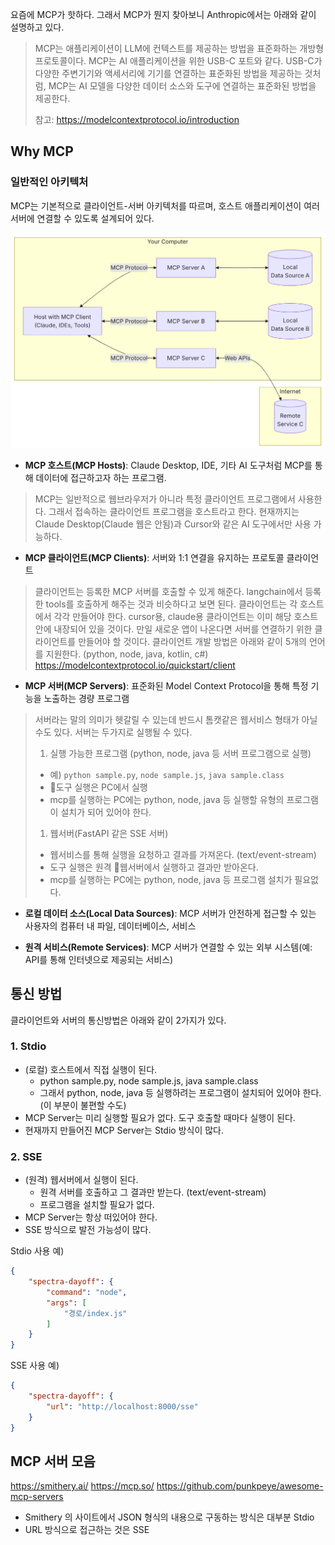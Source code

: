 요즘에 MCP가 핫하다. 그래서 MCP가 뭔지 찾아보니 Anthropic에서는 아래와 같이 설명하고 있다.

> MCP는 애플리케이션이 LLM에 컨텍스트를 제공하는 방법을 표준화하는 개방형 프로토콜이다. MCP는 AI 애플리케이션을 위한 USB-C 포트와 같다. USB-C가 다양한 주변기기와 액세서리에 기기를 연결하는 표준화된 방법을 제공하는 것처럼, MCP는 AI 모델을 다양한 데이터 소스와 도구에 연결하는 표준화된 방법을 제공한다.
> 
> 참고: https://modelcontextprotocol.io/introduction




## Why MCP

### 일반적인 아키텍처
MCP는 기본적으로 클라이언트-서버 아키텍처를 따르며, 호스트 애플리케이션이 여러 서버에 연결할 수 있도록 설계되어 있다.

![](attachments/Pasted%20image%2020250405194154.png)

- **MCP 호스트(MCP Hosts)**: Claude Desktop, IDE, 기타 AI 도구처럼 MCP를 통해 데이터에 접근하고자 하는 프로그램.
> MCP는 일반적으로 웹브라우저가 아니라 특정 클라이언트 프로그램에서 사용한다. 그래서 접속하는 클라이언트 프로그램을 호스트라고 한다.
> 현재까지는 Claude Desktop(Claude 웹은 안됨)과 Cursor와 같은 AI 도구에서만 사용 가능하다.
    
- **MCP 클라이언트(MCP Clients)**: 서버와 1:1 연결을 유지하는 프로토콜 클라이언트
> 클라이언트는 등록한 MCP 서버를 호출할 수 있게 해준다. langchain에서 등록한 tools를 호출하게 해주는 것과 비슷하다고 보면 된다. 
> 클라이언트는 각 호스트에서 각각 만들어야 한다. cursor용, claude용  클라이언트는 이미 해당 호스트 안에 내장되어 있을 것이다. 만일 새로운 앱이 나온다면 서버를 연결하기 위한 클라이언트를 만들어야 할 것이다. 
> 클라이언트 개발 방법은 아래와 같이 5개의 언어를 지원한다. (python, node, java, kotlin, c#)
> https://modelcontextprotocol.io/quickstart/client
    
- **MCP 서버(MCP Servers)**: 표준화된 Model Context Protocol을 통해 특정 기능을 노출하는 경량 프로그램
> 서버라는 말의 의미가 헷갈릴 수 있는데 반드시 톰캣같은 웹서비스 형태가 아닐 수도 있다.
> 서버는 두가지로 실행될 수 있다.
> 1. 실행 가능한 프로그램 (python, node, java 등 서버 프로그램으로 실행)
> 	- 예) `python sample.py`, `node sample.js`, `java sample.class`
> 	- 도구 실행은 PC에서 실행
> 	- mcp를 실행하는 PC에는 python, node, java 등 실행할 유형의 프로그램이 설치가 되어 있어야 한다.
> 1. 웹서버(FastAPI 같은 SSE 서버)
> 	- 웹서비스를 통해 실행을 요청하고 결과를 가져온다. (text/event-stream)
> 	- 도구 실행은 원격 웹서버에서 실행하고 결과만 받아온다.
> 	- mcp를 실행하는 PC에는 python, node, java 등 프로그램 설치가 필요없다.
    
- **로컬 데이터 소스(Local Data Sources)**: MCP 서버가 안전하게 접근할 수 있는 사용자의 컴퓨터 내 파일, 데이터베이스, 서비스
    
- **원격 서비스(Remote Services)**: MCP 서버가 연결할 수 있는 외부 시스템(예: API를 통해 인터넷으로 제공되는 서비스)

## 통신 방법
클라이언트와 서버의 통신방법은 아래와 같이 2가지가 있다.

### 1. Stdio
- (로컬) 호스트에서 직접 실행이 된다.
	- python sample.py, node sample.js, java sample.class
	- 그래서 python, node, java 등 실행하려는 프로그램이 설치되어 있어야 한다. (이 부분이 불편할 수도)
- MCP Server는 미리 실행할 필요가 없다. 도구 호출할 때마다 실행이 된다.
- 현재까지 만들어진 MCP Server는 Stdio 방식이 많다.



### 2. SSE
- (원격) 웹서버에서 실행이 된다.
	- 원격 서버를 호출하고 그 결과만 받는다.  (text/event-stream)
	- 프로그램을 설치할 필요가 없다.
- MCP Server는 항상 떠있어야 한다.
- SSE 방식으로 발전 가능성이 많다.


Stdio 사용 예)
```json
{
	"spectra-dayoff": {
		"command": "node",
		"args": [
			"경로/index.js"
		]
	}
}
```

SSE 사용 예)
```json
{
	"spectra-dayoff": {
		"url": "http://localhost:8000/sse"
	}
}
```



## MCP 서버 모음
https://smithery.ai/
https://mcp.so/
https://github.com/punkpeye/awesome-mcp-servers

- Smithery 의 사이트에서 JSON 형식의 내용으로 구동하는 방식은 대부분 Stdio
- URL 방식으로 접근하는 것은 SSE
